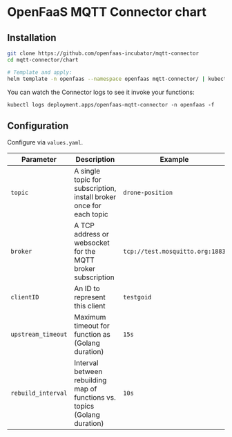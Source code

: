 # OpenFaaS MQTT Connector chart

## Installation

```sh
git clone https://github.com/openfaas-incubator/mqtt-connector
cd mqtt-connector/chart

# Template and apply:
helm template -n openfaas --namespace openfaas mqtt-connector/ | kubectl apply -f -
```

You can watch the Connector logs to see it invoke your functions:

```
kubectl logs deployment.apps/openfaas-mqtt-connector -n openfaas -f
```

## Configuration

Configure via `values.yaml`.

| Parameter                | Description                                                               | Example                                     |
| ------------------------ | ------------------------------------------------------------------------- | ------------------------------------------- |
| `topic`                  | A single topic for subscription, install broker once for each topic       | `drone-position`                            |
| `broker`                 | A TCP address or websocket for the MQTT broker subscription               | `tcp://test.mosquitto.org:1883`             |
| `clientID`               | An ID to represent this client                                            | `testgoid`                                  |
| `upstream_timeout`       | Maximum timeout for function as (Golang duration)                         | `15s`                                       |
| `rebuild_interval`       | Interval between rebuilding map of functions vs. topics (Golang duration) | `10s`                                       |
